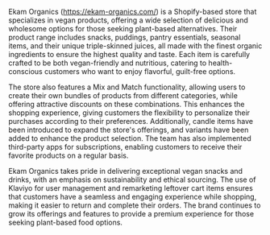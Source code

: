 Ekam Organics (https://ekam-organics.com/) is a Shopify-based store that specializes in vegan products, offering a wide selection of delicious and wholesome options for those seeking plant-based alternatives. Their product range includes snacks, puddings, pantry essentials, seasonal items, and their unique triple-skinned juices, all made with the finest organic ingredients to ensure the highest quality and taste. Each item is carefully crafted to be both vegan-friendly and nutritious, catering to health-conscious customers who want to enjoy flavorful, guilt-free options.

The store also features a Mix and Match functionality, allowing users to create their own bundles of products from different categories, while offering attractive discounts on these combinations. This enhances the shopping experience, giving customers the flexibility to personalize their purchases according to their preferences. Additionally, candle items have been introduced to expand the store's offerings, and variants have been added to enhance the product selection. The team has also implemented third-party apps for subscriptions, enabling customers to receive their favorite products on a regular basis.

Ekam Organics takes pride in delivering exceptional vegan snacks and drinks, with an emphasis on sustainability and ethical sourcing. The use of Klaviyo for user management and remarketing leftover cart items ensures that customers have a seamless and engaging experience while shopping, making it easier to return and complete their orders. The brand continues to grow its offerings and features to provide a premium experience for those seeking plant-based food options.







